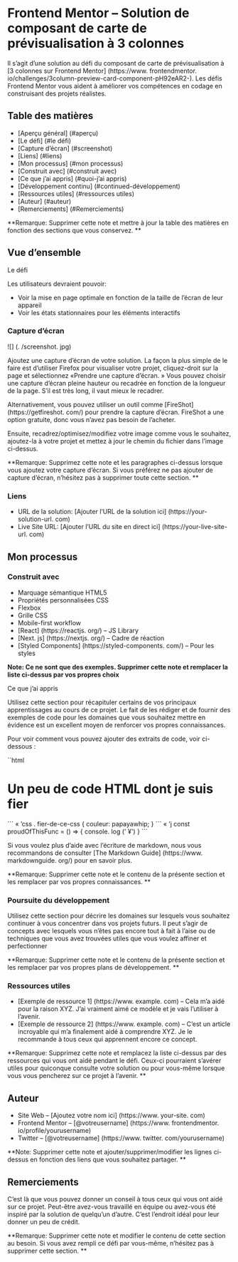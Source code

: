 # Frontend Mentor – Solution de composant de carte de prévisualisation à 3 colonnes

Il s’agit d’une solution au défi du composant de carte de prévisualisation à [3 colonnes sur Frontend Mentor] (https://www. frontendmentor. io/challenges/3column-preview-card-component-pH92eAR2-). Les défis Frontend Mentor vous aident à améliorer vos compétences en codage en construisant des projets réalistes.

## Table des matières

- [Aperçu général] (#aperçu)
- [Le défi] (#le défi)
- [Capture d’écran] (#screenshot)
- [Liens] (#liens)
- [Mon processus] (#mon processus)
- [Construit avec] (#construit avec)
- [Ce que j’ai appris] (#quoi-j’ai appris)
- [Développement continu] (#continued-développement)
- [Ressources utiles] (#ressources utiles)
- [Auteur] (#auteur)
- [Remerciements] (#Remerciements)

**Remarque: Supprimer cette note et mettre à jour la table des matières en fonction des sections que vous conservez. **

## Vue d’ensemble

Le défi

Les utilisateurs devraient pouvoir:

- Voir la mise en page optimale en fonction de la taille de l’écran de leur appareil
- Voir les états stationnaires pour les éléments interactifs

### Capture d’écran

![] (. /screenshot. jpg)

Ajoutez une capture d’écran de votre solution. La façon la plus simple de le faire est d’utiliser Firefox pour visualiser votre projet, cliquez-droit sur la page et sélectionnez «Prendre une capture d’écran. » Vous pouvez choisir une capture d’écran pleine hauteur ou recadrée en fonction de la longueur de la page. S’il est très long, il vaut mieux le recadrer.

Alternativement, vous pouvez utiliser un outil comme [FireShot] (https://getfireshot. com/) pour prendre la capture d’écran. FireShot a une option gratuite, donc vous n’avez pas besoin de l’acheter.

Ensuite, recadrez/optimisez/modifiez votre image comme vous le souhaitez, ajoutez-la à votre projet et mettez à jour le chemin du fichier dans l’image ci-dessus.

**Remarque: Supprimez cette note et les paragraphes ci-dessus lorsque vous ajoutez votre capture d’écran. Si vous préférez ne pas ajouter de capture d’écran, n’hésitez pas à supprimer toute cette section. **

### Liens

- URL de la solution: [Ajouter l’URL de la solution ici] (https://your-solution-url. com)
- Live Site URL: [Ajouter l’URL du site en direct ici] (https://your-live-site-url. com)

## Mon processus

### Construit avec

- Marquage sémantique HTML5
- Propriétés personnalisées CSS
- Flexbox
- Grille CSS
- Mobile-first workflow
- [React] (https://reactjs. org/) – JS Library
- [Next. js] (https://nextjs. org/) – Cadre de réaction
- [Styled Components] (https://styled-components. com/) – Pour les styles

**Note: Ce ne sont que des exemples. Supprimer cette note et remplacer la liste ci-dessus par vos propres choix**

Ce que j’ai appris

Utilisez cette section pour récapituler certains de vos principaux apprentissages au cours de ce projet. Le fait de les rédiger et de fournir des exemples de code pour les domaines que vous souhaitez mettre en évidence est un excellent moyen de renforcer vos propres connaissances.

Pour voir comment vous pouvez ajouter des extraits de code, voir ci-dessous :

``html
<h1>Un peu de code HTML dont je suis fier</h1>
```
« ’css
. fier-de-ce-css {
couleur: papayawhip;
}
```
« ’j
const proudOfThisFunc = () => {
console. log (' ¥')
}
```

Si vous voulez plus d’aide avec l’écriture de markdown, nous vous recommandons de consulter [The Markdown Guide] (https://www. markdownguide. org/) pour en savoir plus.

**Remarque: Supprimer cette note et le contenu de la présente section et les remplacer par vos propres connaissances. **

### Poursuite du développement

Utilisez cette section pour décrire les domaines sur lesquels vous souhaitez continuer à vous concentrer dans vos projets futurs. Il peut s’agir de concepts avec lesquels vous n’êtes pas encore tout à fait à l’aise ou de techniques que vous avez trouvées utiles que vous voulez affiner et perfectionner

**Remarque: Supprimer cette note et le contenu de la présente section et les remplacer par vos propres plans de développement. **

### Ressources utiles

- [Exemple de ressource 1] (https://www. example. com) – Cela m’a aidé pour la raison XYZ. J’ai vraiment aimé ce modèle et je vais l’utiliser à l’avenir.
- [Exemple de ressource 2] (https://www. example. com) – C’est un article incroyable qui m’a finalement aidé à comprendre XYZ. Je le recommande à tous ceux qui apprennent encore ce concept.

**Remarque: Supprimez cette note et remplacez la liste ci-dessus par des ressources qui vous ont aidé pendant le défi. Ceux-ci pourraient s’avérer utiles pour quiconque consulte votre solution ou pour vous-même lorsque vous vous pencherez sur ce projet à l’avenir. **

## Auteur

- Site Web – [Ajoutez votre nom ici] (https://www. your-site. com)
- Frontend Mentor – [@votreusername] (https://www. frontendmentor. io/profile/yourusername)
- Twitter – [@votreusername] (https://www. twitter. com/yourusername)

**Note: Supprimer cette note et ajouter/supprimer/modifier les lignes ci-dessus en fonction des liens que vous souhaitez partager. **

## Remerciements

C’est là que vous pouvez donner un conseil à tous ceux qui vous ont aidé sur ce projet. Peut-être avez-vous travaillé en équipe ou avez-vous été inspiré par la solution de quelqu’un d’autre. C’est l’endroit idéal pour leur donner un peu de crédit.

**Remarque: Supprimer cette note et modifier le contenu de cette section au besoin. Si vous avez rempli ce défi par vous-même, n’hésitez pas à supprimer cette section. **